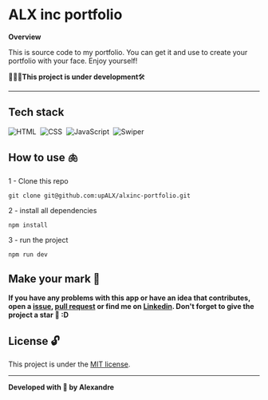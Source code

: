 # ALX inc portfolio

**Overview**

This is source code to my portfolio. You can get it and use to create your portfolio with your face. Enjoy yourself!

👷🏿‍♂️**This project is under development**🛠️

---

## Tech stack
![HTML](https://img.shields.io/badge/-HTML-05122A?style=flat&logo=html5)&nbsp;
![CSS](https://img.shields.io/badge/-CSS-05122A?style=flat&logo=css3)&nbsp;
![JavaScript](https://img.shields.io/badge/-JavaScript-05122A?style=flat&logo=javascript)&nbsp;
![Swiper](https://img.shields.io/badge/-Swiper-05122A?style=flat&logo=Swiper)&nbsp;

## How to use 🫁

1 - Clone this repo
```
git clone git@github.com:upALX/alxinc-portfolio.git
```
2 - install all dependencies

```
npm install 
```
3 - run the project
```
npm run dev
```

## Make your mark :triangular_flag_on_post:      

**If you have any problems with this app or have an idea that contributes, open a [issue](https://github.com/upALX/alxinc-portfolio/issues), [pull request](https://github.com/upALX/alxinc-portfolio/pulls) or find me on [Linkedin](https://www.linkedin.com/in/alxinc/). Don't forget to give the project a star 🌟 :D**

## License :unlock:

This project is under the [MIT license](https://github.com/upALX/alxinc-portfolio/blob/main/LICENSE).

---

**Developed with 💜 by Alexandre**
